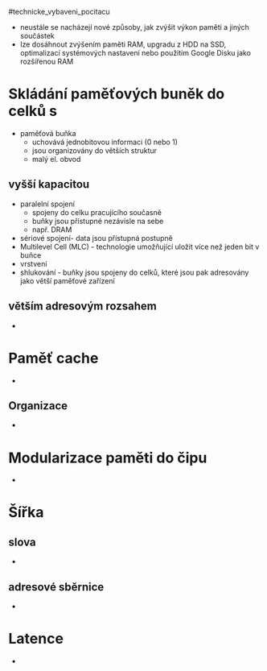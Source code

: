#technicke_vybaveni_pocitacu 
* neustále se nacházejí nové způsoby, jak zvýšit výkon paměti a jiných součástek
* lze dosáhnout zvýšením paměti RAM, upgradu z HDD na SSD, optimalizací systémových nastavení nebo použitím Google Disku jako rozšířenou RAM
# Skládání paměťových buněk do celků s
* paměťová buňka
	* uchovává jednobitovou informaci (0 nebo 1)
	* jsou organizovány do větších struktur
	* malý el. obvod
## vyšší kapacitou
* paralelní spojení
	* spojeny do celku pracujícího současně
	* buňky jsou přístupné nezávisle na sebe
	* např. DRAM
* sériové spojení- data jsou přístupná postupně
* Multilevel Cell (MLC) - technologie umožňující uložit více než jeden bit v buňce
* vrstvení
* shlukování - buňky jsou spojeny do celků, které jsou pak adresovány jako větší paměťové zařízení
## větším adresovým rozsahem
* 
# Paměť cache
* 
## Organizace
* 
# Modularizace paměti do čipu
* 
# Šířka
## slova
* 
## adresové sběrnice
* 
# Latence
* 